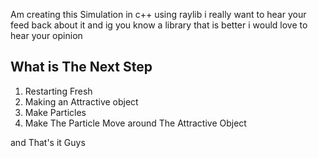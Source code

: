 Am creating this Simulation in c++ using raylib i really want to hear your feed back about it
and ig you know a library that is better i would love to hear your opinion

## What is The Next Step
1. Restarting Fresh
2. Making an Attractive object
3. Make Particles
4. Make The Particle Move around The Attractive Object


and That's it Guys
